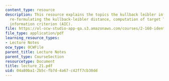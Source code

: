 ```yaml
---
content_type: resource
description: This resource explains the topics the kullback leibler information distance,
  re-formulating the kullback-leibler distance, computation of target T, Akaike's
  information criterion (AIC).
file: https://ol-ocw-studio-app-qa.s3.amazonaws.com/courses/2-160-identification-estimation-and-learning-spring-2006/04a80ba12b5cfb7d4a67c42ff7cb30dd_lecture_21.pdf
file_type: application/pdf
learning_resource_types:
- Lecture Notes
ocw_type: OCWFile
parent_title: Lecture Notes
parent_type: CourseSection
resourcetype: Document
title: lecture_21.pdf
uid: 04a80ba1-2b5c-fb7d-4a67-c42ff7cb30dd
---
```

